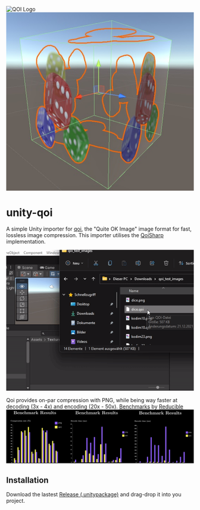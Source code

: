 ![QOI Logo](https://qoiformat.org/qoi-logo.svg) ![Unity Logo](img/unity-cube.jpg)

# unity-qoi
A simple Unity importer for [qoi](https://github.com/phoboslab/qoi), the "Quite OK Image" image format for fast, lossless image compression.
This importer utilises the [QoiSharp](https://github.com/NUlliiON/QoiSharp) implementation.

![](img/unity_import.gif)

Qoi provides on-par compression with PNG, while being way faster at decoding (3x - 4x) and encoding (20x - 50x).
[Benchmarks](https://youtu.be/EFUYNoFRHQI?t=1706) by [Reducible](https://www.youtube.com/c/Reducible)
![](img/benchmarks.jpg)

## Installation
Download the lastest [Release (.unitypackage)](https://github.com/Ben1138/unity-qoi/releases) and drag-drop it into you project.